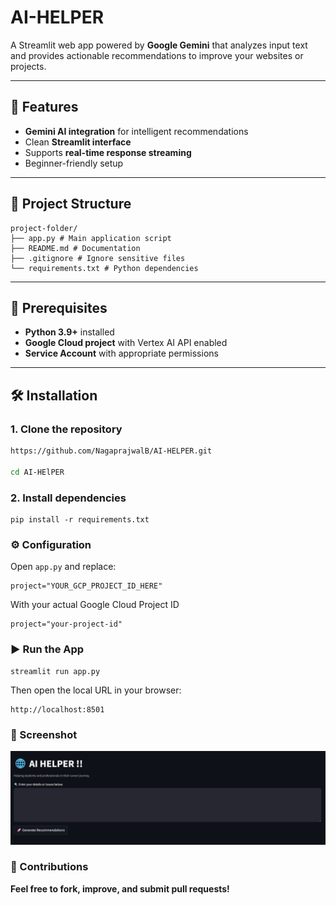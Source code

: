 # AI-HELPER

A Streamlit web app powered by **Google Gemini** that analyzes input text and provides actionable recommendations to improve your websites or projects.

---

## 🚀 Features
- **Gemini AI integration** for intelligent recommendations  
- Clean **Streamlit interface**  
- Supports **real-time response streaming**  
- Beginner-friendly setup  

---
## 📂 Project Structure
```
project-folder/
├── app.py # Main application script
├── README.md # Documentation
├── .gitignore # Ignore sensitive files
└── requirements.txt # Python dependencies 
```

---

## 🔧 Prerequisites
- **Python 3.9+** installed  
- **Google Cloud project** with Vertex AI API enabled  
- **Service Account** with appropriate permissions  

---

## 🛠 Installation

### 1. Clone the repository
```bash
https://github.com/NagaprajwalB/AI-HELPER.git

cd AI-HElPER
```
### 2. Install dependencies
```
pip install -r requirements.txt
```
### ⚙️ Configuration

Open ```app.py``` and replace:

```
project="YOUR_GCP_PROJECT_ID_HERE"
```
With your actual Google Cloud Project ID
```
project="your-project-id"
```
### ▶️ Run the App
```
streamlit run app.py
```
Then open the local URL in your browser:
```
http://localhost:8501
```

### 📸 Screenshot
![App Screenshot](./main_page.png)


### 🤝 Contributions

**Feel free to fork, improve, and submit pull requests!**
